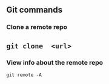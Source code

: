 ## Git commands

### Clone a remote repo
`git clone  <url>`
---
### View info about the remote repo
`git remote -A`